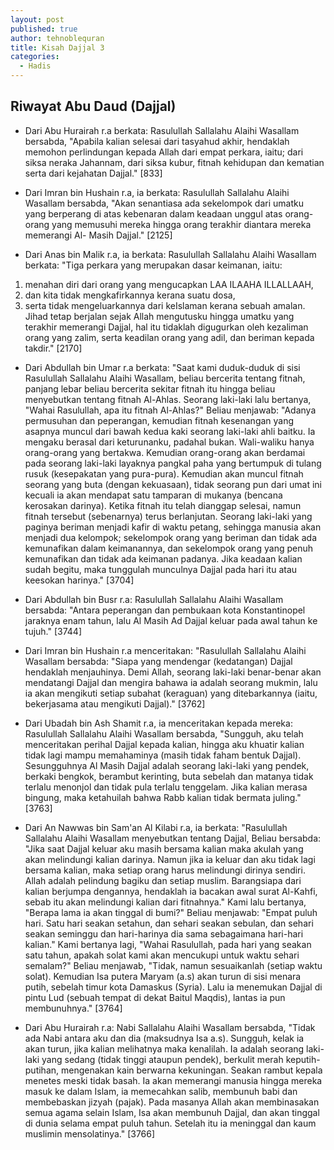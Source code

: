 ```yaml
---
layout: post
published: true
author: tehnoblequran
title: Kisah Dajjal 3
categories:
  - Hadis
---
```

## Riwayat Abu Daud (Dajjal)

- Dari Abu Hurairah r.a berkata: Rasulullah Sallalahu Alaihi Wasallam bersabda, "Apabila kalian selesai dari tasyahud akhir, hendaklah memohon perlindungan kepada Allah dari empat perkara, iaitu; dari siksa neraka Jahannam, dari siksa kubur, fitnah kehidupan dan kematian serta dari kejahatan Dajjal." [833]

- Dari Imran bin Hushain r.a, ia berkata: Rasulullah Sallalahu Alaihi Wasallam bersabda, "Akan senantiasa ada sekelompok dari umatku yang berperang di atas kebenaran dalam keadaan unggul atas orang-orang yang memusuhi mereka hingga orang terakhir diantara mereka memerangi Al- Masih Dajjal." [2125]

- Dari Anas bin Malik r.a, ia berkata: Rasulullah Sallalahu Alaihi Wasallam berkata: "Tiga perkara yang merupakan dasar keimanan, iaitu:

1. menahan diri dari orang yang mengucapkan LAA ILAAHA ILLALLAAH,
2. dan kita tidak mengkafirkannya kerana suatu dosa, 
3. serta tidak mengeluarkannya dari keIslaman kerana sebuah amalan. Jihad tetap berjalan sejak Allah mengutusku hingga umatku yang terakhir memerangi Dajjal, hal itu tidaklah digugurkan oleh kezaliman orang yang zalim, serta keadilan orang yang adil, dan beriman kepada takdir." [2170] 

- Dari Abdullah bin Umar r.a berkata: "Saat kami duduk-duduk di sisi Rasulullah Sallalahu Alaihi Wasallam, beliau bercerita tentang fitnah, panjang lebar beliau bercerita sekitar fitnah itu hingga beliau menyebutkan tentang fitnah Al-Ahlas. Seorang laki-laki lalu bertanya, "Wahai Rasulullah, apa itu fitnah Al-Ahlas?" Beliau menjawab: "Adanya permusuhan dan peperangan, kemudian fitnah kesenangan yang asapnya muncul dari bawah kedua kaki seorang laki-laki ahli baitku. Ia mengaku berasal dari keturunanku, padahal bukan. Wali-waliku hanya orang-orang yang bertakwa. Kemudian orang-orang akan berdamai pada seorang laki-laki layaknya pangkal paha yang bertumpuk di tulang rusuk (kesepakatan yang pura-pura). Kemudian akan muncul fitnah seorang yang buta (dengan kekuasaan), tidak seorang pun dari umat ini kecuali ia akan mendapat satu tamparan di mukanya (bencana kerosakan darinya). Ketika fitnah itu telah dianggap selesai, namun fitnah tersebut (sebenarnya) terus berlanjutan. Seorang laki-laki yang paginya beriman menjadi kafir di waktu petang, sehingga manusia akan menjadi dua kelompok; sekelompok orang yang beriman dan tidak ada kemunafikan dalam keimanannya, dan sekelompok orang yang penuh kemunafikan dan tidak ada keimanan padanya. Jika keadaan kalian sudah begitu, maka tunggulah munculnya Dajjal pada hari itu atau keesokan harinya." [3704]

- Dari Abdullah bin Busr r.a: Rasulullah Sallalahu Alaihi Wasallam bersabda: "Antara peperangan dan pembukaan kota Konstantinopel jaraknya enam tahun, lalu Al Masih Ad Dajjal keluar pada awal tahun ke tujuh." [3744]

- Dari Imran bin Hushain r.a menceritakan: "Rasulullah Sallalahu Alaihi Wasallam bersabda: "Siapa yang mendengar (kedatangan) Dajjal hendaklah menjauhinya. Demi Allah, seorang laki-laki benar-benar akan mendatangi Dajjal dan mengira bahawa ia adalah seorang mukmin, lalu ia akan mengikuti setiap subahat (keraguan) yang ditebarkannya (iaitu, bekerjasama atau mengikuti Dajjal)." [3762]

- Dari Ubadah bin Ash Shamit r.a, ia menceritakan kepada mereka: Rasulullah Sallalahu Alaihi Wasallam bersabda, "Sungguh, aku telah menceritakan perihal Dajjal kepada kalian, hingga aku khuatir kalian tidak lagi mampu memahaminya (masih tidak faham bentuk Dajjal). Sesungguhnya Al Masih Dajjal adalah seorang laki-laki yang pendek, berkaki bengkok, berambut kerinting, buta sebelah dan matanya tidak terlalu menonjol dan tidak pula terlalu tenggelam. Jika kalian merasa bingung, maka ketahuilah bahwa Rabb kalian tidak bermata juling." [3763]

- Dari An Nawwas bin Sam'an Al Kilabi r.a, ia berkata: "Rasulullah Sallalahu Alaihi Wasallam menyebutkan tentang Dajjal, Beliau bersabda: "Jika saat Dajjal keluar aku masih bersama kalian maka akulah yang akan melindungi kalian darinya. Namun jika ia keluar dan aku tidak lagi bersama kalian, maka setiap orang harus melindungi dirinya sendiri. Allah adalah pelindung bagiku dan setiap muslim. Barangsiapa dari kalian berjumpa dengannya, hendaklah ia bacakan awal surat Al-Kahfi, sebab itu akan melindungi kalian dari fitnahnya." Kami lalu bertanya, "Berapa lama ia akan tinggal di bumi?" Beliau menjawab: "Empat puluh hari. Satu hari seakan setahun, dan sehari seakan sebulan, dan sehari seakan seminggu dan hari-harinya dia sama sebagaimana hari-hari kalian." Kami bertanya lagi, "Wahai Rasulullah, pada hari yang seakan satu tahun, apakah solat kami akan mencukupi untuk waktu sehari semalam?" Beliau menjawab, "Tidak, namun sesuaikanlah (setiap waktu solat). Kemudian Isa putera Maryam (a.s) akan turun di sisi menara putih, sebelah timur kota Damaskus (Syria). Lalu ia menemukan Dajjal di pintu Lud (sebuah tempat di dekat Baitul Maqdis), lantas ia pun membunuhnya." [3764]

- Dari Abu Hurairah r.a: Nabi Sallalahu Alaihi Wasallam bersabda, "Tidak ada Nabi antara aku dan dia (maksudnya Isa a.s). Sungguh, kelak ia akan turun, jika kalian melihatnya maka kenalilah. Ia adalah seorang laki-laki yang sedang (tidak tinggi ataupun pendek), berkulit merah keputih-putihan, mengenakan kain berwarna kekuningan. Seakan rambut kepala menetes meski tidak basah. Ia akan memerangi manusia hingga mereka masuk ke dalam Islam, ia memecahkan salib, membunuh babi dan membebaskan jizyah (pajak). Pada masanya Allah akan membinasakan semua agama selain Islam, Isa akan membunuh Dajjal, dan akan tinggal di dunia selama empat puluh tahun. Setelah itu ia meninggal dan kaum muslimin mensolatinya." [3766]

